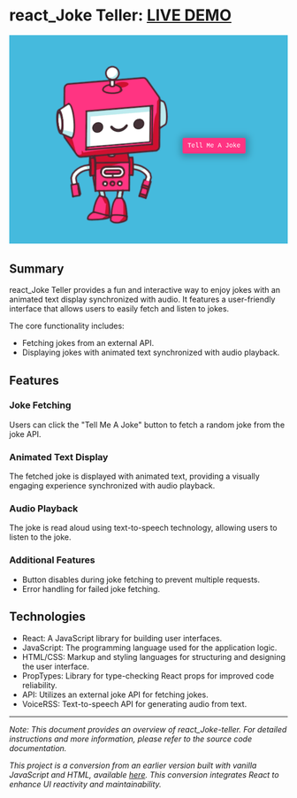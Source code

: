 # react_Joke Teller: [LIVE DEMO](https://shcoobz.github.io/react_joke-teller/)

![react_Joke Teller](assets/react_joke-teller.png)

## Summary

react_Joke Teller provides a fun and interactive way to enjoy jokes with an animated text display synchronized with audio. It features a user-friendly interface that allows users to easily fetch and listen to jokes.

The core functionality includes:

- Fetching jokes from an external API.
- Displaying jokes with animated text synchronized with audio playback.

## Features

### Joke Fetching

Users can click the "Tell Me A Joke" button to fetch a random joke from the joke API.

### Animated Text Display

The fetched joke is displayed with animated text, providing a visually engaging experience synchronized with audio playback.

### Audio Playback

The joke is read aloud using text-to-speech technology, allowing users to listen to the joke.

### Additional Features

- Button disables during joke fetching to prevent multiple requests.
- Error handling for failed joke fetching.

## Technologies

- React: A JavaScript library for building user interfaces.
- JavaScript: The programming language used for the application logic.
- HTML/CSS: Markup and styling languages for structuring and designing the user interface.
- PropTypes: Library for type-checking React props for improved code reliability.
- API: Utilizes an external joke API for fetching jokes.
- VoiceRSS: Text-to-speech API for generating audio from text.

---

_Note: This document provides an overview of react_Joke-teller. For detailed instructions and more information, please refer to the source code documentation._

_This project is a conversion from an earlier version built with vanilla JavaScript and HTML, available [here](https://github.com/Shcoobz/basicJS_joke-teller/). This conversion integrates React to enhance UI reactivity and maintainability._

